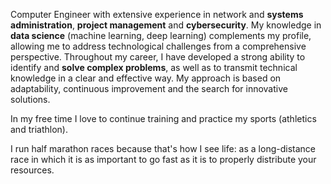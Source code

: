 Computer Engineer with extensive experience in network and **systems administration**, **project management** and **cybersecurity**. My knowledge in **data science** (machine learning, deep learning) complements my profile, allowing me to address technological challenges from a comprehensive perspective. Throughout my career, I have developed a strong ability to identify and **solve complex problems**, as well as to transmit technical knowledge in a clear and effective way. My approach is based on adaptability, continuous improvement and the search for innovative solutions.

In my free time I love to continue training and practice my sports (athletics and triathlon).

I run half marathon races because that's how I see life: as a long-distance race in which it is as important to go fast as it is to properly distribute your resources.
